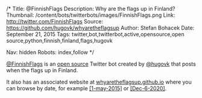 /*
Title: @FinnishFlags
Description: Why are the flags up in Finland?
Thumbnail: /content/bots/twitterbots/images/FinnishFlags.png
Link: http://twitter.com/FinnishFlags
Source: https://github.com/hugovk/whyaretheflagsup
Author: Stefan Bohacek
Date: September 21, 2015
Tags: twitter,bot,twitterbot,active,opensource,open source,python,finnish,finland,flags,hugovk

Nav: hidden
Robots: index,follow
*/

[@FinnishFlags](https://twitter.com/FinnishFlags) is an [open source](https://github.com/hugovk/whyaretheflagsup) Twitter bot created by [@hugovk](https://twitter.com/hugovk) that posts when the flags up in Finland.

It also has an associated website at [whyaretheflagsup.github.io](https://whyaretheflagsup.github.io/) where you can browse by date, for example [[1-may-2015]](https://whyaretheflagsup.github.io/?date=1-may-2015) or [[Dec-6-2020]](https://whyaretheflagsup.github.io/?date=Dec-6-2020).
